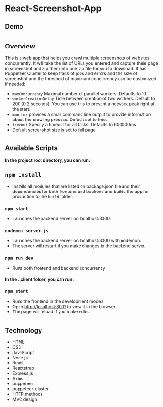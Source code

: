 # React-Screenshot-App

## Demo

#

## Overview

This is a web app that helps you crawl multiple screenshots of websites concurrently. It will take the list of URLs you entered and capture theie page in screenshot and zip them into one zip file for you to download.
It has Puppeteer Cluster to keep track of jobs and errors and the size of screenshot and the threshold of maximum concurrency can be customized if needed:

- `maxConcurrency` Maximal number of parallel workers. Defaults to 10.
- `workerCreationDelay` Time between creation of two workers. Default to 200 (0.2 seconds). You can use this to prevent a network peak right at the start.
- `monitor` provides a small command line output to provide information about the crawling process. Default set to true.
- `timeout` Specify a timeout for all tasks. Defaults to 600000ms
- Default screenshot size is set to full page

#

## Available Scripts

**In the project root directory, you can run:**

## `npm install`

- Installs all modules that are listed on package.json file and their dependencies for both frontend and backend and builds the app for production to the `build` folder.

### `npm start`

- Launches the backend server on localhost:3000.

### `nodemon server.js`

- Launches the backend server on localhost:3000 with nodemon.
- The server will restart if you make changes to the backend server.

### `npm run dev`

- Runs both frontend and backend concurrently

#### In the .\client folder, you can run:

### `npm start`

- Runs the frontend in the development mode.\
- Open [http://localhost:3001](http://localhost:3001) to view it in the browser.
- The page will reload if you make edits.

#

## Technology

- HTML
- CSS
- JavaScript
- Node.js
- React
- Reactstrap
- Express.js
- Axios
- puppeteer
- puppeteer-cluster
- HTTP methods
- MVC design
